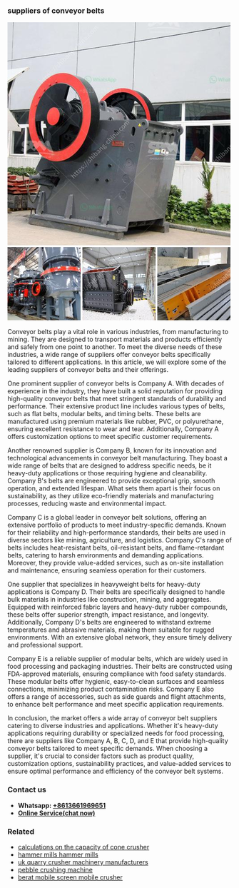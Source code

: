 <h3>suppliers of conveyor belts</h3><img src='1708587453.jpg' alt=''><p>Conveyor belts play a vital role in various industries, from manufacturing to mining. They are designed to transport materials and products efficiently and safely from one point to another. To meet the diverse needs of these industries, a wide range of suppliers offer conveyor belts specifically tailored to different applications. In this article, we will explore some of the leading suppliers of conveyor belts and their offerings.</p><p>One prominent supplier of conveyor belts is Company A. With decades of experience in the industry, they have built a solid reputation for providing high-quality conveyor belts that meet stringent standards of durability and performance. Their extensive product line includes various types of belts, such as flat belts, modular belts, and timing belts. These belts are manufactured using premium materials like rubber, PVC, or polyurethane, ensuring excellent resistance to wear and tear. Additionally, Company A offers customization options to meet specific customer requirements.</p><p>Another renowned supplier is Company B, known for its innovation and technological advancements in conveyor belt manufacturing. They boast a wide range of belts that are designed to address specific needs, be it heavy-duty applications or those requiring hygiene and cleanability. Company B's belts are engineered to provide exceptional grip, smooth operation, and extended lifespan. What sets them apart is their focus on sustainability, as they utilize eco-friendly materials and manufacturing processes, reducing waste and environmental impact.</p><p>Company C is a global leader in conveyor belt solutions, offering an extensive portfolio of products to meet industry-specific demands. Known for their reliability and high-performance standards, their belts are used in diverse sectors like mining, agriculture, and logistics. Company C's range of belts includes heat-resistant belts, oil-resistant belts, and flame-retardant belts, catering to harsh environments and demanding applications. Moreover, they provide value-added services, such as on-site installation and maintenance, ensuring seamless operation for their customers.</p><p>One supplier that specializes in heavyweight belts for heavy-duty applications is Company D. Their belts are specifically designed to handle bulk materials in industries like construction, mining, and aggregates. Equipped with reinforced fabric layers and heavy-duty rubber compounds, these belts offer superior strength, impact resistance, and longevity. Additionally, Company D's belts are engineered to withstand extreme temperatures and abrasive materials, making them suitable for rugged environments. With an extensive global network, they ensure timely delivery and professional support.</p><p>Company E is a reliable supplier of modular belts, which are widely used in food processing and packaging industries. Their belts are constructed using FDA-approved materials, ensuring compliance with food safety standards. These modular belts offer hygienic, easy-to-clean surfaces and seamless connections, minimizing product contamination risks. Company E also offers a range of accessories, such as side guards and flight attachments, to enhance belt performance and meet specific application requirements.</p><p>In conclusion, the market offers a wide array of conveyor belt suppliers catering to diverse industries and applications. Whether it's heavy-duty applications requiring durability or specialized needs for food processing, there are suppliers like Company A, B, C, D, and E that provide high-quality conveyor belts tailored to meet specific demands. When choosing a supplier, it's crucial to consider factors such as product quality, customization options, sustainability practices, and value-added services to ensure optimal performance and efficiency of the conveyor belt systems.</p><h3>Contact us</h3><ul><li><strong>Whatsapp:&nbsp;<a href="https://wa.me/8613661969651">+8613661969651</a></strong></li><li><a href="https://swt.shibang-china.com/?git&amp;zhl&amp;suppliers of conveyor belts"><strong>Online Service(chat now)</strong></a></li></ul><h3>Related</h3><ul><li><a href='calculations on the capacity of cone crusher.md'>calculations on the capacity of cone crusher</a></li><li><a href='hammer mills hammer mills.md'>hammer mills hammer mills</a></li><li><a href='uk quarry crusher machinery manufacturers.md'>uk quarry crusher machinery manufacturers</a></li><li><a href='pebble crushing machine.md'>pebble crushing machine</a></li><li><a href='berat mobile screen mobile crusher.md'>berat mobile screen mobile crusher</a></li></ul>